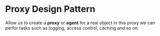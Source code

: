 ﻿# Proxy Design Pattern

Allow us to create a **proxy** or **agent** for a real object
In this proxy we can perfor tasks such as logging, access control, caching and so on.

